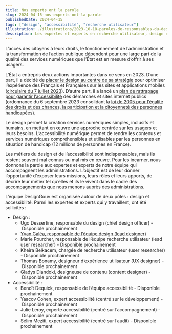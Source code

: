 ```yaml
---
title: Nos experts ont la parole
slug: 2024-04-15-nos-experts-ont-la-parole
publishedDate: 2024-04-15
tags: ["design", "accessibilité", "recherche utilisateur"]
illustration: ./illustrations/2023-10-18-paroles-de-responsables-du-design.png
description: Les expertes et experts en recherche utilisateur, design et accessibilité numérique de la Brigade d'intervention numérique prennent la parole
---
```


L&rsquo;accès des citoyens à leurs droits, le fonctionnement de l&rsquo;administration et la transformation de l&rsquo;action publique dépendent pour une large part de la qualité des services numériques que l&rsquo;État est en mesure d&rsquo;offrir à ses usagers.

L&rsquo;État a entrepris deux actions importantes dans ce sens en 2023. D&rsquo;une part, il a décidé de <a href="https://www.numerique.gouv.fr/espace-presse/services-numeriques-publics-circulaire-premiere-ministre/">placer le design au centre de sa stratégie</a> pour optimiser l&rsquo;expérience des Français et Françaises sur les sites et applications mobiles (<a href="https://www.systeme-de-design.gouv.fr/a-propos/articles/circulaire-d-application/">circulaire du 7&nbsp;juillet&nbsp;2023</a>). D&rsquo;autre part, il a lancé un <a href="https://www.numerique.gouv.fr/espace-presse/accessibilite-numerique-a-100-percent-le-gouvernement-passe-a-la-vitesse-superieure-et-presente-une-ordonnance-visant-a-controler-laccessibilite-des-sites-des-administrations-publiques-a-compter-2024/">plan de rattrapage pour garantir l&rsquo;accessibilité</a> des démarches et sites internet publics (ordonnance du 6&nbsp;septembre&nbsp;2023 consolidant la <a href="https://www.legifrance.gouv.fr/loda/article_lc/LEGIARTI000037388867/">loi de 2005 pour l&rsquo;égalité des droits et des chances, la participation et la citoyenneté des personnes handicapées</a>).

Le design permet la création services numériques simples, inclusifs et humains, en mettant en œuvre une approche centrée sur les usagers et leurs besoins. L&rsquo;accessibilité numérique permet de rendre les contenus et services numériques compréhensibles et utilisables par les personnes en situation de handicap (12 millions de personnes en France).

Les métiers du design et de l&rsquo;accessibilité sont indispensables, mais ils restent souvent mal connus ou mal mis en œuvre. Pour les incarner, nous donnons la parole aux expertes et experts de notre équipe qui accompagnent les administrations. L&rsquo;objectif est de leur donner l&rsquo;opportunité d’exposer leurs missions, leurs rôles et leurs apports, de décrire leur métier tel qu&rsquo;elles et ils le vivent dans le cadre des accompagnements que nous menons auprès des administrations.

L&rsquo;équipe DesignGouv est organisée autour de deux pôles&nbsp;: design et accessibilité. Parmi les expertes et experts qui y travaillent, ont été sollicités&nbsp;:

- Design :
  - Ugo Dessertine, responsable du design (<span lang="en">chief design officer</span>) -&nbsp;Disponible prochainement 
  - [Yvan Galéa, responsable de l&rsquo;équipe design (<span lang="en">lead designer</span>)](/expert-experte/yvan-galea/)
  - Marie Pourcher, responsable de l&rsquo;équipe recherche utilisateur (<span lang="en">lead user researcher</span>) -&nbsp;Disponible prochainement
  - Kheira Belkacem, chargée de recherche utilisateur (<span lang="en">user researcher</span>) -&nbsp;Disponible prochainement
  - Thomas Bonamy, designeur d&rsquo;expérience utilisateur (<span lang="en">UX designer</span>) -&nbsp;Disponible prochainement 
  - Gladys Diandoki, designeuse de contenu (<span lang="en">content designer</span>) -&nbsp;Disponible prochainement
- Accessibilité :
  - Benoît Dequick, responsable de l&rsquo;équipe accessibilité -&nbsp;Disponible prochainement
  - Yaacov Cohen, expert accessibilité (centré sur le développement) -&nbsp;Disponible prochainement
  - Julie Leroy, experte accessibilité (centré sur l&rsquo;accompagnement) -&nbsp;Disponible prochainement
  - Sélim Meziti, expert accessibilité (centré sur l&rsquo;audit) -&nbsp;Disponible prochainement
